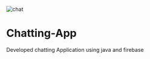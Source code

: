 ![chat](https://user-images.githubusercontent.com/98746402/170916149-8adbb5c5-f83d-43ce-a852-9d587928acbc.png)
# Chatting-App 


Developed chatting Application using java and firebase
